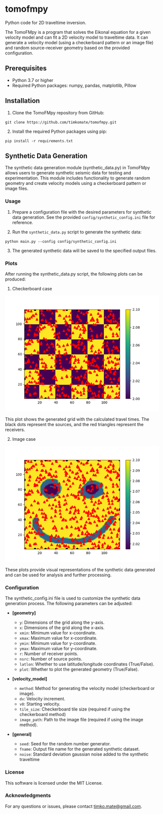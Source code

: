 # tomofmpy

Python code for 2D traveltime inversion.

The TomoFMpy is a program that solves the Eikonal equation for a given velocity model and can fit a 2D velocity model to traveltime data. It can generate a velocity model (using a checkerboard pattern or an image file) and random source-receiver geometry based on the provided configuration. 

## Prerequisites

- Python 3.7 or higher
- Required Python packages: numpy, pandas, matplotlib, Pillow

## Installation

1. Clone the TomoFMpy repository from GitHub:

```shell
git clone https://github.com/timkomate/tomofmpy.git
```
2. Install the required Python packages using pip:

```
pip install -r requirements.txt
```

## Synthetic Data Generation

The synthetic data generation module (synthetic_data.py) in TomoFMpy allows users to generate synthetic seismic data for testing and experimentation. This module includes functionality to generate random geometry and create velocity models using a checkerboard pattern or image files.



### Usage

1. Prepare a configuration file with the desired parameters for synthetic data generation. See the provided `config/synthetic_config.ini` file for reference.

2. Run the `synthetic_data.py` script to generate the synthetic data:

```
python main.py --config config/synthetic_config.ini
```

3. The generated synthetic data will be saved to the specified output files.

### Plots

After running the synthetic_data.py script, the following plots can be produced:

1. Checkerboard case

![Plot](images/Figure_1.png)

This plot shows the generated grid with the calculated travel times. The black dots represent the sources, and the red triangles represent the receivers.

2. Image case

![Plot](images/Figure_2.png)

These plots provide visual representations of the synthetic data generated and can be used for analysis and further processing.

### Configuration

The synthetic_config.ini file is used to customize the synthetic data generation process. The following parameters can be adjusted:

- **[geometry]**
  - `y`: Dimensions of the grid along the y-axis.
  - `x`: Dimensions of the grid along the x-axis.
  - `xmin`: Minimum value for x-coordinate.
  - `xmax`: Maximum value for x-coordinate.
  - `ymin`: Minimum value for y-coordinate.
  - `ymax`: Maximum value for y-coordinate.
  - `r`: Number of receiver points.
  - `nsrc`: Number of source points.
  - `latlon`: Whether to use latitude/longitude coordinates (True/False).
  - `plot`: Whether to plot the generated geometry (True/False).

- **[velocity_model]**
  - `method`: Method for generating the velocity model (checkerboard or image).
  - `dv`: Velocity increment.
  - `v0`: Starting velocity.
  - `tile_size`: Checkerboard tile size (required if using the checkerboard method)
  - `image_path`: Path to the image file (required if using the image method).

- **[general]**
  - `seed`: Seed for the random number generator.
  - `fname`: Output file name for the generated synthetic dataset.
  - `noise`: Standard deviation gaussian noise added to the synthetic traveltime



### License

This software is licensed under the MIT License.

### Acknowledgments

For any questions or issues, please contact [timko.mate@gmail.com](mailto:timko.mate@gmail.com).

